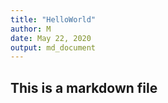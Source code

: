 ```yaml
---
title: "HelloWorld"
author: M
date: May 22, 2020
output: md_document
---
```


## This is a markdown file